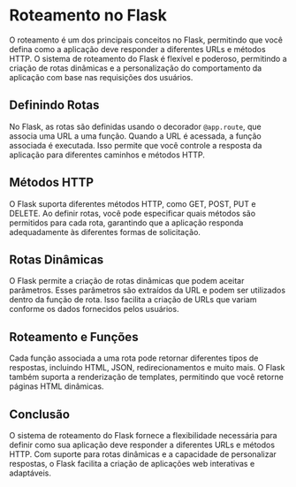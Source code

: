 # Roteamento no Flask

O roteamento é um dos principais conceitos no Flask, permitindo que você defina como a aplicação deve responder a diferentes URLs e métodos HTTP. O sistema de roteamento do Flask é flexível e poderoso, permitindo a criação de rotas dinâmicas e a personalização do comportamento da aplicação com base nas requisições dos usuários.

## Definindo Rotas

No Flask, as rotas são definidas usando o decorador `@app.route`, que associa uma URL a uma função. Quando a URL é acessada, a função associada é executada. Isso permite que você controle a resposta da aplicação para diferentes caminhos e métodos HTTP.

## Métodos HTTP

O Flask suporta diferentes métodos HTTP, como GET, POST, PUT e DELETE. Ao definir rotas, você pode especificar quais métodos são permitidos para cada rota, garantindo que a aplicação responda adequadamente às diferentes formas de solicitação.

## Rotas Dinâmicas

O Flask permite a criação de rotas dinâmicas que podem aceitar parâmetros. Esses parâmetros são extraídos da URL e podem ser utilizados dentro da função de rota. Isso facilita a criação de URLs que variam conforme os dados fornecidos pelos usuários.

## Roteamento e Funções

Cada função associada a uma rota pode retornar diferentes tipos de respostas, incluindo HTML, JSON, redirecionamentos e muito mais. O Flask também suporta a renderização de templates, permitindo que você retorne páginas HTML dinâmicas.

## Conclusão

O sistema de roteamento do Flask fornece a flexibilidade necessária para definir como sua aplicação deve responder a diferentes URLs e métodos HTTP. Com suporte para rotas dinâmicas e a capacidade de personalizar respostas, o Flask facilita a criação de aplicações web interativas e adaptáveis.

